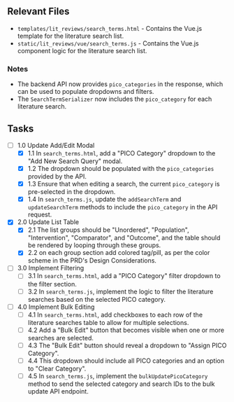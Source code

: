 ## Relevant Files

- `templates/lit_reviews/search_terms.html` - Contains the Vue.js template for the literature search list.
- `static/lit_reviews/vue/search_terms.js` - Contains the Vue.js component logic for the literature search list.

### Notes

- The backend API now provides `pico_categories` in the response, which can be used to populate dropdowns and filters.
- The `SearchTermSerializer` now includes the `pico_category` for each literature search.

## Tasks

- [ ] 1.0 Update Add/Edit Modal
  - [x] 1.1 In `search_terms.html`, add a "PICO Category" dropdown to the "Add New Search Query" modal.
  - [x] 1.2 The dropdown should be populated with the `pico_categories` provided by the API.
  - [x] 1.3 Ensure that when editing a search, the current `pico_category` is pre-selected in the dropdown.
  - [x] 1.4 In `search_terms.js`, update the `addSearchTerm` and `updateSearchTerm` methods to include the `pico_category` in the API request.

- [x] 2.0 Update List Table
  - [x] 2.1 The list groups should be "Unordered", "Population", "Intervention", "Comparator", and "Outcome", and the table should be rendered by looping through these groups.
  - [x] 2.2 on each group section add colored tag/pill, as per the color scheme in the PRD's Design Considerations.

- [ ] 3.0 Implement Filtering
  - [ ] 3.1 In `search_terms.html`, add a "PICO Category" filter dropdown to the filter section.
  - [ ] 3.2 In `search_terms.js`, implement the logic to filter the literature searches based on the selected PICO category.

- [ ] 4.0 Implement Bulk Editing
  - [ ] 4.1 In `search_terms.html`, add checkboxes to each row of the literature searches table to allow for multiple selections.
  - [ ] 4.2 Add a "Bulk Edit" button that becomes visible when one or more searches are selected.
  - [ ] 4.3 The "Bulk Edit" button should reveal a dropdown to "Assign PICO Category".
  - [ ] 4.4 This dropdown should include all PICO categories and an option to "Clear Category".
  - [ ] 4.5 In `search_terms.js`, implement the `bulkUpdatePicoCategory` method to send the selected category and search IDs to the bulk update API endpoint.
